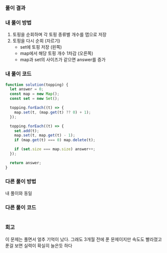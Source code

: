 ### 풀이 결과

### 내 풀이 방법

1. 토핑을 순회하며 각 토핑 종류별 개수를 맵으로 저장
2. 토핑을 다시 순회 (자르기)
   - set에 토핑 저장 (왼쪽)
   - map에서 해당 토핑 개수 1차감 (오른쪽)
   - map과 set의 사이즈가 같으면 answer를 증가

### 내 풀이 코드

```js
function solution(topping) {
  let answer = 0;
  const map = new Map();
  const set = new Set();

  topping.forEach((t) => {
    map.set(t, (map.get(t) ?? 0) + 1);
  });

  topping.forEach((t) => {
    set.add(t);
    map.set(t, map.get(t) - 1);
    if (map.get(t) === 0) map.delete(t);

    if (set.size === map.size) answer++;
  });

  return answer;
}
```

### 다른 풀이 방법

내 풀이와 동일

### 다른 풀이 코드

```js

```

### 회고

이 문제는 풀면서 얼추 기억이 났다.
그래도 3개월 전에 푼 문제이지만 속도도 빨라졌고 푼걸 보면 실력이 확실히 늘은듯 하다
